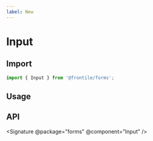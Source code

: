 ```yaml
---
label: New
---
```

# Input


## Import 

```js
import { Input } from '@frontile/forms';
```

## Usage

## API

<Signature @package="forms" @component="Input" />

